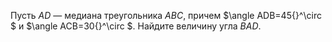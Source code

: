 Пусть  $AD$ —  медиана  треугольника  $ABC$,  причем $\angle ADB=45{}^\circ $  и $\angle ACB=30{}^\circ $. Найдите величину угла $BAD$.